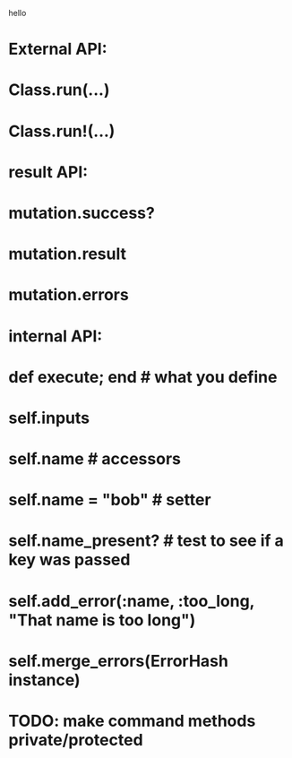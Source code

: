 hello

# External API:
# Class.run(...)
# Class.run!(...)

# result API:
# mutation.success?
# mutation.result
# mutation.errors

# internal API:
# def execute; end # what you define
# self.inputs
# self.name # accessors
# self.name = "bob" # setter
# self.name_present? # test to see if a key was passed
# self.add_error(:name, :too_long, "That name is too long")
# self.merge_errors(ErrorHash instance)

# TODO: make command methods private/protected

